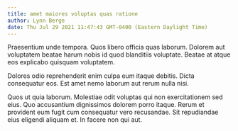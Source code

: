 ```yaml
---
title: amet maiores voluptas quas ratione
author: Lynn Berge
date: Thu Jul 29 2021 11:47:43 GMT-0400 (Eastern Daylight Time)
---
```

Praesentium unde tempora. Quos libero officia quas laborum. Dolorem aut voluptatem beatae harum nobis id quod blanditiis voluptate. Beatae at atque eos explicabo quisquam voluptatem.

 Dolores odio reprehenderit enim culpa eum itaque debitis. Dicta consequatur eos. Est amet nemo laborum aut rerum nulla nisi.

 Quos ut quia laborum. Molestiae odit voluptas qui non exercitationem sed eius. Quo accusantium dignissimos dolorem porro itaque. Rerum et provident eum fugit cum consequatur vero recusandae. Sit repudiandae eius eligendi aliquam et. In facere non qui aut.